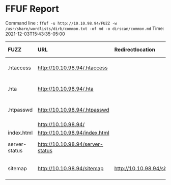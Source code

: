 # FFUF Report

  Command line : `ffuf -u http://10.10.98.94/FUZZ -w /usr/share/wordlists/dirb/common.txt -of md -o dirscan/common.md`
  Time: 2021-12-03T15:43:35-05:00

  | FUZZ | URL | Redirectlocation | Position | Status Code | Content Length | Content Words | Content Lines | Content Type | ResultFile |
  | :- | :-- | :--------------- | :---- | :------- | :---------- | :------------- | :------------ | :--------- | :----------- |
  | .htaccess | http://10.10.98.94/.htaccess |  | 12 | 403 | 276 | 20 | 10 | text/html; charset=iso-8859-1 |  |
  | .hta | http://10.10.98.94/.hta |  | 11 | 403 | 276 | 20 | 10 | text/html; charset=iso-8859-1 |  |
  | .htpasswd | http://10.10.98.94/.htpasswd |  | 13 | 403 | 276 | 20 | 10 | text/html; charset=iso-8859-1 |  |
  |  | http://10.10.98.94/ |  | 1 | 200 | 11374 | 3512 | 379 | text/html |  |
  | index.html | http://10.10.98.94/index.html |  | 2020 | 200 | 11374 | 3512 | 379 | text/html |  |
  | server-status | http://10.10.98.94/server-status |  | 3588 | 403 | 276 | 20 | 10 | text/html; charset=iso-8859-1 |  |
  | sitemap | http://10.10.98.94/sitemap | http://10.10.98.94/sitemap/ | 3692 | 301 | 312 | 20 | 10 | text/html; charset=iso-8859-1 |  |
  